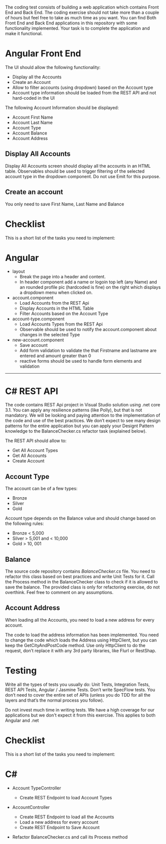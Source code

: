 
The coding test consists of building a web application which contains Front End and Back End. The coding exercise should not take more than a couple of hours but feel free to take as much time as you want. 
You can find Both Front End and Back End applications in this repository with some functionality implemented.
Your task is to complete the application and make it functional. 
 
# Angular Front End

The UI should allow the following functionality:
*	Display all the Accounts
* Create an Account
* Allow to filter accounts (using dropdown) based on the Account type
*	Account type information should be loaded from the REST API and not hard-coded in the UI
 
The following Account Information should be displayed:
* Account First Name
* Account Last Name
* Account Type
* Account Balance
* Account Address
 
## Display All Accounts
Display All Accounts screen should display all the accounts in an HTML table.
Observables should be used to trigger filtering of the selected account type in the dropdown component. Do not use Emit for this purpose.

## Create an account
You only need to save First Name, Last Name and Balance

# Checklist
This is a short list of the tasks you need to implement:
# Angular
* layout
  * Break the page into a header and content.
  * In header component add a name or logoin top left (any Name) and an rounded profile pic (hardcoded is fine) on the right which displays a dropdown menu when clicked on.
* account.component
  * Load Accounts from the REST Api
  * Display Accounts in the HTML Table
  * Filter Accounts based on the Account Type
* account-type.component
  * Load Accounts Types from the REST Api
  * Observable should be used to notify the account.component about changes in the selected Type
* new-account.component
  * Save account
  * Add form validation to validate the that Firstname and lastname are entered and amount greater than 0
  * reactive forms should be used to handle form elements and validation

<hr />
 
# C# REST API
The code contains REST Api project in Visual Studio solution using .net core 3.1. 
You can apply any resilience patterns (like Polly), but that is not mandatory. We will be looking and paying attention to the implementation of the code and use of the best practices. We don’t expect to see many design patterns for the entire application but you can apply your Designt Pattern knowledge to the BalanceChecker.cs refactor task (explained below).

The REST API should allow to:

* Get All Account Types
* Get All Accounts
* Create Account

## Account Type
The account can be of a few types:
* Bronze
* Silver
* Gold

Account type depends on the Balance value and should change based on the following rules:
* Bronze < 5,000
* Silver > 5,001 and < 10,000
* Gold > 10, 001
 
## Balance
The source code repository contains _BalanceChecker.cs_ file. You need to refactor this class based on best practices and write Unit Tests for it.
Call the Process method in the BalanceChecker class to check if it is allowed to save the balance. 
The provided class is only for refactoring exercise, do not overthink. Feel free to comment on any assumptions.
 
## Account Address
When loading all the Accounts, you need to load a new address for every account.

The code to load the address information has been implemented. You need to change the code which loads the Address using HttpClient, but you can keep the GetCityAndPostCode method. Use only HttpClient to do the request, don’t replace it with any 3rd party libraries, like Flurl or RestShap.

# Testing
Write all the types of tests you usually do: Unit Tests, Integration Tests, REST API Tests, Angular / Jasmine Tests. Don’t write SpecFlow tests. You don’t need to cover the entire set of APIs (unless you do TDD for all the layers and that’s the normal process you follow).

Do not invest much time in writing tests. We have a high coverage for our applications but we don't expect it from this exercise. This applies to both Angular and .net

# Checklist
This is a short list of the tasks you need to implement:

# C#
* Account TypeController
  * Create REST Endpoint to load Account Types
* AccountController
  * Create REST Endpoint to load all the Accounts
  * Load a new address for every account
  * Create REST Endpoint to Save Account

* Refactor BalanceChecker.cs and call its Process method
